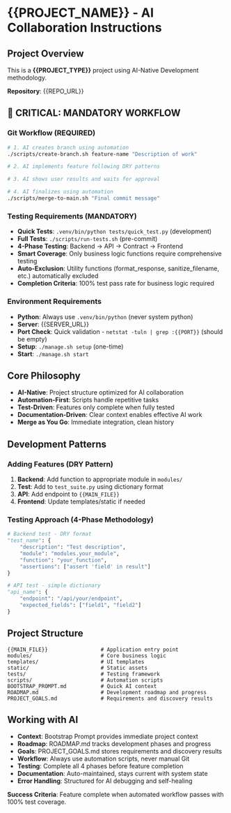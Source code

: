 # {{PROJECT_NAME}} - AI Collaboration Instructions

## Project Overview

This is a **{{PROJECT_TYPE}}** project using AI-Native Development methodology.

**Repository**: {{REPO_URL}}

## 🚨 **CRITICAL: MANDATORY WORKFLOW**

### **Git Workflow (REQUIRED)**

```bash
# 1. AI creates branch using automation
./scripts/create-branch.sh feature-name "Description of work"

# 2. AI implements feature following DRY patterns

# 3. AI shows user results and waits for approval

# 4. AI finalizes using automation
./scripts/merge-to-main.sh "Final commit message"
```

### **Testing Requirements (MANDATORY)**

- **Quick Tests**: `.venv/bin/python tests/quick_test.py` (development)
- **Full Tests**: `./scripts/run-tests.sh` (pre-commit)
- **4-Phase Testing**: Backend → API → Contract → Frontend
- **Smart Coverage**: Only business logic functions require comprehensive testing
- **Auto-Exclusion**: Utility functions (format_response, sanitize_filename, etc.) automatically excluded
- **Completion Criteria**: 100% test pass rate for business logic required

### **Environment Requirements**

- **Python**: Always use `.venv/bin/python` (never system python)
- **Server**: {{SERVER_URL}}
- **Port Check**: Quick validation - `netstat -tuln | grep :{{PORT}}` (should be empty)
- **Setup**: `./manage.sh setup` (one-time)
- **Start**: `./manage.sh start`

## Core Philosophy

- **AI-Native**: Project structure optimized for AI collaboration
- **Automation-First**: Scripts handle repetitive tasks
- **Test-Driven**: Features only complete when fully tested
- **Documentation-Driven**: Clear context enables effective AI work
- **Merge as You Go**: Immediate integration, clean history

## Development Patterns

### Adding Features (DRY Pattern)

1. **Backend**: Add function to appropriate module in `modules/`
2. **Test**: Add to `test_suite.py` using dictionary format
3. **API**: Add endpoint to `{{MAIN_FILE}}`
4. **Frontend**: Update templates/static if needed

### Testing Approach (4-Phase Methodology)

```python
# Backend test - DRY format
"test_name": {
    "description": "Test description",
    "module": "modules.your_module",
    "function": "your_function",
    "assertions": ["assert 'field' in result"]
}

# API test - simple dictionary
"api_name": {
    "endpoint": "/api/your/endpoint",
    "expected_fields": ["field1", "field2"]
}
```

## Project Structure

```
{{MAIN_FILE}}                 # Application entry point
modules/                      # Core business logic
templates/                    # UI templates
static/                       # Static assets
tests/                        # Testing framework
scripts/                      # Automation scripts
BOOTSTRAP_PROMPT.md           # Quick AI context
ROADMAP.md                    # Development roadmap and progress
PROJECT_GOALS.md              # Requirements and discovery results
```

## Working with AI

- **Context**: Bootstrap Prompt provides immediate project context
- **Roadmap**: ROADMAP.md tracks development phases and progress
- **Goals**: PROJECT_GOALS.md stores requirements and discovery results
- **Workflow**: Always use automation scripts, never manual Git
- **Testing**: Complete all 4 phases before feature completion
- **Documentation**: Auto-maintained, stays current with system state
- **Error Handling**: Structured for AI debugging and self-healing

**Success Criteria**: Feature complete when automated workflow passes with 100% test coverage.

